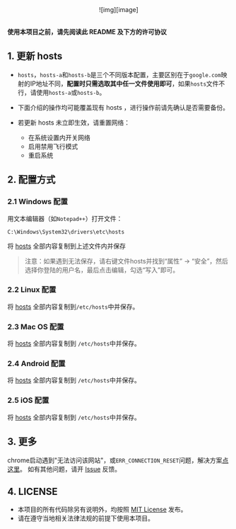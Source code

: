 
<center>
![img][image]
</center>

<br>

**使用本项目之前，请先阅读此 README 及下方的许可协议**


## 1. 更新 hosts
* `hosts`，`hosts-a`和`hosts-b`是三个不同版本配置，主要区别在于`google.com`映射的IP地址不同，**配置时只需选取其中任一文件使用即可**，如果`hosts`文件不行，请使用`hosts-a`或`hosts-b`。

* 下面介绍的操作均可能覆盖现有 hosts ，进行操作前请先确认是否需要备份。

* 若更新 hosts 未立即生效，请重置网络：
  - 在系统设置内开关网络
  - 启用禁用飞行模式
  - 重启系统



## 2. 配置方式
### 2.1 Windows 配置
用文本编辑器（如`Notepad++`）打开文件：

    C:\Windows\System32\drivers\etc\hosts

将 [hosts][rawhosts] 全部内容复制到上述文件内并保存

> 注意：如果遇到无法保存，请右键文件hosts并找到“属性” -> “安全”，然后选择你登陆的用户名，最后点击编辑，勾选“写入”即可。

### 2.2 Linux 配置
将 [hosts][rawhosts] 全部内容复制到`/etc/hosts`中并保存。

### 2.3 Mac OS 配置
将 [hosts][rawhosts] 全部内容复制到 `/etc/hosts`中并保存。

### 2.4 Android 配置
将 [hosts][rawhosts] 全部内容复制到 `/etc/hosts`中并保存。

### 2.5 iOS 配置
将 [hosts][rawhosts] 全部内容复制到 `/etc/hosts`中并保存。



## 3. 更多
chrome启动遇到"无法访问该网站"，或`ERR_CONNECTION_RESET`问题，解决方案[点这里][blog1]。
如有其他问题，请开 [Issue][issue] 反馈。

## 4. LICENSE
- 本项目的所有代码除另有说明外，均按照 [MIT License][license] 发布。
- 请在遵守当地相关法律法规的前提下使用本项目。

[rawhosts]:https://raw.githubusercontent.com/linuxcer/hosts/master/hosts
[issue]:https://github.com/linuxcer/hosts/issues
[license]:https://github.com/linuxcer/hosts/blob/master/LICENSE
[image]:https://github.com/linuxcer/hosts/blob/master/hosts.png?raw=true
[blog1]:https://github.com/linuxcer/hosts/wiki/Chrome%E5%BC%BA%E5%88%B6http%E5%AE%9A%E5%90%91%E5%88%B0https%E6%96%B9%E6%B3%95
